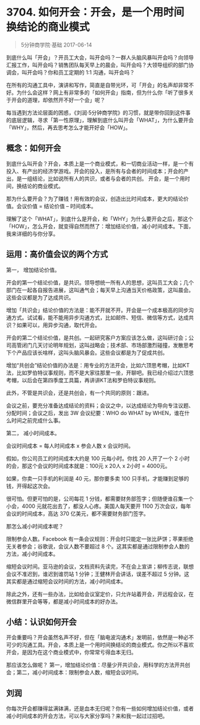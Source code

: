 # 3704. 如何开会：开会，是一个用时间换结论的商业模式
> 5分钟商学院·基础
2017-06-14

到底什么叫「开会」？开员工大会，叫开会吗？一群人头脑风暴叫开会吗？向领导汇报工作，叫开会吗？销售团队每天早上的晨会，叫开会吗？大领导组织的部门协调会，叫开会吗？你和员工定期的 1:1 沟通，叫开会吗？

在所有的沟通工具中，演讲和写作，简直是自带光环，可「开会」的名声却非常不好。为什么会这样？网上有非常多的「如何开会」指南，但为什么你「听了很多关于开会的道理，却依然开不好一个会」呢？

每当遇到方法论层面的困惑，《刘润·5分钟商学院》的习惯，就是带你回到这件事的底层逻辑，寻求「第一性原理」，理解到底什么叫开会「WHAT」，为什么要开会「WHY」，然后，再去思考怎么才能开好会「HOW」。

## 概念：如何开会
到底什么叫开会？开会，本质上是一个商业模式，和一切商业活动一样，是一个有投入、有产出的经济学游戏。开会的投入，是所有与会者的时间成本；开会的产出，是一组结论，比如说所有人的共识，或者与会者的共创。 开会，是一个用时间，换结论的商业模式。

那为什么要开会？为了赚钱！用有效的会议，创造出比时间成本，更大的结论价值。会议价值 = 结论价值 – 时间成本。

理解了这个「WHAT」，到底什么是开会，和「WHY」为什么要开会之后，那这个「HOW」，怎么开会，就变得自然而然了：增加结论价值，减小时间成本。下面，我来详细的与你分享。

## 运用：高价值会议的两个方式
第一， 增加结论价值。

开会的第一个结论价值，是共识。领导想统一所有人的思想，这叫员工大会；几个部门在一起各自报告进展，这叫通气会；每天早上沟通当天价格政策，这叫晨会。这些会议都是为了达成共识。

增加「共识会」结论价值的方法是：能不开就不开。开会是一个成本极高的同步沟通方式。试试看，能不能用异步沟通方式，比如邮件、短信、微信等方式，达成共识？如果可以，用异步沟通，取代开会。

开会的第二个结论价值，是共创。一起研究客户方案应该怎么做，这叫研讨会；公司高管闭门几天讨论明年规划，这叫战略会；技术部、市场部激烈碰撞，发散思考下个产品应该长啥样，这叫头脑风暴会。这些会议都是为了促成共创。

增加“共创会”结论价值的办法是：用专业的方法开会，比如六顶思考帽，比如KT法，比如罗伯特议事规则，而不是大家往那里一坐，开聊吧。我已经介绍过六顶思考帽，以后会在第四季度工具篇，再讲讲KT法和罗伯特议事规则。

此外，不管是共识会，还是共创会，有一个共同的原则：跟进。

会议之前，要充分准备达成结论的资料；会议之中，以达成结论为导向专注议题、分配时间；会议之后，发出 3W 会议纪要：WHO do WHAT by WHEN，谁在什么时间之前完成什么事。

第二， 减小时间成本。

会议时间成本 = 每人时间成本 x 参会人数 x 会议时间。

假如，你公司员工的时间成本大约是 100 元每小时。你找 20 人开了一个 2 小时的会，那这个会议的时间成本就是：100元 x 20人 x 2小时 = 4000元。

如果，你卖一只手机的利润是 40 元，那你要多卖 100 只手机，才能赚到足够的钱，开得起这次会。

很可怕。但更可怕的是，公司每花 1 分钱，都需要财务部签字；但随便谁召集一个小会，4000 元就花出去了，都没人心疼。美国人每天要开 1100 万次会议，每年会议的时间成本，高达 370 亿美元，都不需要财务部门签字。

那怎么减小时间成本呢？

限制参会人数。Facebook 有一条会议规则：开会时只能定一张比萨饼；苹果拒绝无关者参会；谷歌说，会议人数不要超过 8 个。这其实都是通过限制参会人数的方法，减小时间成本。

缩短会议时间。亚马逊的会议，文档资料先读完，不在会上宣讲；柳传志说，联想会议不准迟到，谁迟到谁罚站 1 分钟；王健林开会讲话，误差不超过 5 分钟。这其实都是通过缩短会议时间的方法，减小时间成本。

除此之外，还有一些办法，比如给会议室定价，只允许站着开会，开远程会议，在微信群里开会等等，都是减小时间成本的好办法。

## 小结：认识如何开会
开会重要吗？开会虽然名声不好，但在「脑电波沟通术」发明前，依然是一种必不可少的沟通工具。开会，本质上是一个用时间换结论的商业模式。你之所以不喜欢开会，是因为在这个商业模式中，你常常亏得血本无归。

那应该怎么做呢？ 第一，增加结论价值：尽量少开共识会，用科学的方法开共创会；第二，减小时间成本：限制参会人数，缩短会议时间。

## 刘润
你每次开会都赚得盆满钵满，还是血本无归呢？你有一些如何增加结论价值，或者减小时间成本的开会方法，可以与大家分享吗？来和我一起过过招吧。


